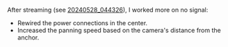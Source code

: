 After streaming (see [20240528_044326](20240528_044326.md)), I worked more on no signal:
- Rewired the power connections in the center.
- Increased the panning speed based on the camera's distance from the anchor.
